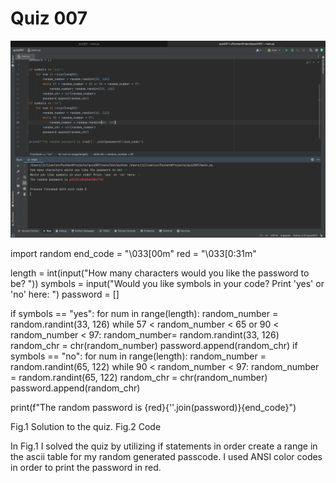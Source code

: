 # Quiz 007

![](quiz007revised.png)

import random
end_code = "\033[00m"
red = "\033[0:31m"

length = int(input("How many characters would you like the password to be? "))
symbols = input("Would you like symbols in your code? Print 'yes' or 'no' here: ")
password = []

if symbols == "yes":
    for num in range(length):
        random_number = random.randint(33, 126)
        while 57 < random_number < 65 or 90 < random_number < 97:
            random_number= random.randint(33, 126)
        random_chr = chr(random_number)
        password.append(random_chr)
if symbols == "no":
    for num in range(length):
        random_number = random.randint(65, 122)
        while 90 < random_number < 97:
            random_number = random.randint(65, 122)
        random_chr = chr(random_number)
        password.append(random_chr)

print(f"The random password is {red}{''.join(password)}{end_code}")


Fig.1 Solution to the quiz.
Fig.2 Code

In Fig.1 I solved the quiz by utilizing if statements in order create a range in the ascii table for my random generated passcode. I used ANSI color codes in order to print the password in red.
